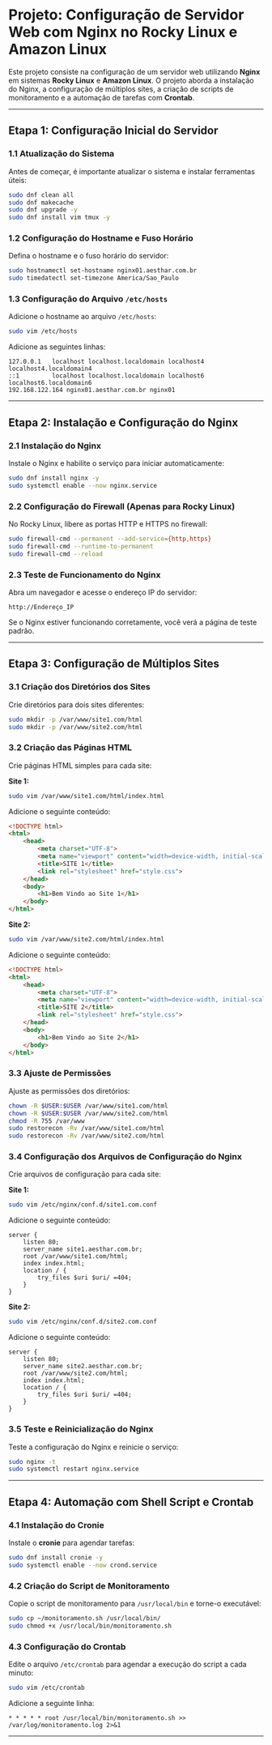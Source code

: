 

# **Projeto: Configuração de Servidor Web com Nginx no Rocky Linux e Amazon Linux**

Este projeto consiste na configuração de um servidor web utilizando **Nginx** em sistemas **Rocky Linux** e **Amazon Linux**. O projeto aborda a instalação do Nginx, a configuração de múltiplos sites, a criação de scripts de monitoramento e a automação de tarefas com **Crontab**.

---

## **Etapa 1: Configuração Inicial do Servidor**

### **1.1 Atualização do Sistema**
Antes de começar, é importante atualizar o sistema e instalar ferramentas úteis:

```bash
sudo dnf clean all
sudo dnf makecache
sudo dnf upgrade -y
sudo dnf install vim tmux -y
```

### **1.2 Configuração do Hostname e Fuso Horário**
Defina o hostname e o fuso horário do servidor:

```bash
sudo hostnamectl set-hostname nginx01.aesthar.com.br
sudo timedatectl set-timezone America/Sao_Paulo
```

### **1.3 Configuração do Arquivo `/etc/hosts`**
Adicione o hostname ao arquivo `/etc/hosts`:

```bash
sudo vim /etc/hosts
```

Adicione as seguintes linhas:

```plaintext
127.0.0.1   localhost localhost.localdomain localhost4 localhost4.localdomain4
::1         localhost localhost.localdomain localhost6 localhost6.localdomain6
192.168.122.164 nginx01.aesthar.com.br nginx01
```

---

## **Etapa 2: Instalação e Configuração do Nginx**

### **2.1 Instalação do Nginx**
Instale o Nginx e habilite o serviço para iniciar automaticamente:

```bash
sudo dnf install nginx -y
sudo systemctl enable --now nginx.service
```

### **2.2 Configuração do Firewall (Apenas para Rocky Linux)**
No Rocky Linux, libere as portas HTTP e HTTPS no firewall:

```bash
sudo firewall-cmd --permanent --add-service={http,https}
sudo firewall-cmd --runtime-to-permanent
sudo firewall-cmd --reload
```

### **2.3 Teste de Funcionamento do Nginx**
Abra um navegador e acesse o endereço IP do servidor:

```plaintext
http://Endereço_IP
```

Se o Nginx estiver funcionando corretamente, você verá a página de teste padrão.

---

## **Etapa 3: Configuração de Múltiplos Sites**

### **3.1 Criação dos Diretórios dos Sites**
Crie diretórios para dois sites diferentes:

```bash
sudo mkdir -p /var/www/site1.com/html
sudo mkdir -p /var/www/site2.com/html
```

### **3.2 Criação das Páginas HTML**
Crie páginas HTML simples para cada site:

**Site 1:**

```bash
sudo vim /var/www/site1.com/html/index.html
```

Adicione o seguinte conteúdo:

```html
<!DOCTYPE html>
<html>
    <head>
        <meta charset="UTF-8">
        <meta name="viewport" content="width=device-width, initial-scale=1.0">
        <title>SITE 1</title>
        <link rel="stylesheet" href="style.css">
    </head>
    <body>
        <h1>Bem Vindo ao Site 1</h1>
    </body>
</html>
```

**Site 2:**

```bash
sudo vim /var/www/site2.com/html/index.html
```

Adicione o seguinte conteúdo:

```html
<!DOCTYPE html>
<html>
    <head>
        <meta charset="UTF-8">
        <meta name="viewport" content="width=device-width, initial-scale=1.0">
        <title>SITE 2</title>
        <link rel="stylesheet" href="style.css">
    </head>
    <body>
        <h1>Bem Vindo ao Site 2</h1>
    </body>
</html>
```

### **3.3 Ajuste de Permissões**
Ajuste as permissões dos diretórios:

```bash
chown -R $USER:$USER /var/www/site1.com/html
chown -R $USER:$USER /var/www/site2.com/html
chmod -R 755 /var/www
sudo restorecon -Rv /var/www/site1.com/html
sudo restorecon -Rv /var/www/site2.com/html
```

### **3.4 Configuração dos Arquivos de Configuração do Nginx**
Crie arquivos de configuração para cada site:

**Site 1:**

```bash
sudo vim /etc/nginx/conf.d/site1.com.conf
```

Adicione o seguinte conteúdo:

```nginx
server {
    listen 80;
    server_name site1.aesthar.com.br;
    root /var/www/site1.com/html;
    index index.html;
    location / {
        try_files $uri $uri/ =404;
    }
}
```

**Site 2:**

```bash
sudo vim /etc/nginx/conf.d/site2.com.conf
```

Adicione o seguinte conteúdo:

```nginx
server {
    listen 80;
    server_name site2.aesthar.com.br;
    root /var/www/site2.com/html;
    index index.html;
    location / {
        try_files $uri $uri/ =404;
    }
}
```

### **3.5 Teste e Reinicialização do Nginx**
Teste a configuração do Nginx e reinicie o serviço:

```bash
sudo nginx -t
sudo systemctl restart nginx.service
```

---

## **Etapa 4: Automação com Shell Script e Crontab**

### **4.1 Instalação do Cronie**
Instale o **cronie** para agendar tarefas:

```bash
sudo dnf install cronie -y
sudo systemctl enable --now crond.service
```

### **4.2 Criação do Script de Monitoramento**
Copie o script de monitoramento para `/usr/local/bin` e torne-o executável:

```bash
sudo cp ~/monitoramento.sh /usr/local/bin/
sudo chmod +x /usr/local/bin/monitoramento.sh
```

### **4.3 Configuração do Crontab**
Edite o arquivo `/etc/crontab` para agendar a execução do script a cada minuto:

```bash
sudo vim /etc/crontab
```

Adicione a seguinte linha:

```plaintext
* * * * * root /usr/local/bin/monitoramento.sh >> /var/log/monitoramento.log 2>&1
```

---

